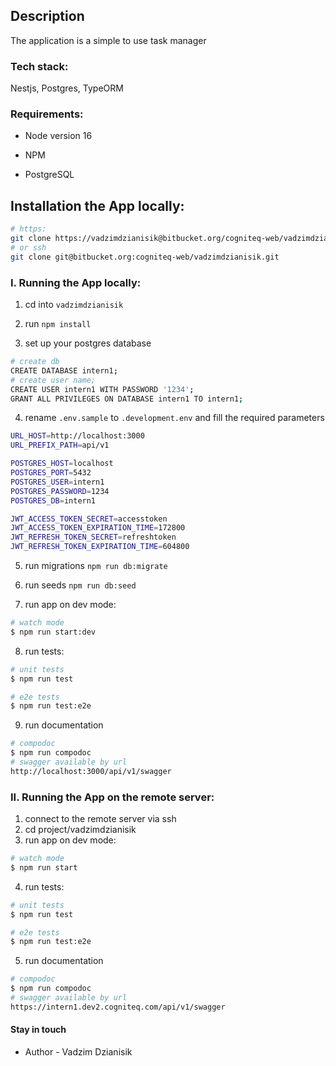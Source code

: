 ## Description

The application is a simple to use task manager

### Tech stack:

Nestjs, Postgres, TypeORM

### Requirements:

- Node version 16

- NPM
- PostgreSQL

## Installation the App locally:

```bash
# https:
git clone https://vadzimdzianisik@bitbucket.org/cogniteq-web/vadzimdzianisik.git
# or ssh
git clone git@bitbucket.org:cogniteq-web/vadzimdzianisik.git
```

### I. Running the App locally:

1. cd into `vadzimdzianisik`

2. run `npm install`

3. set up your postgres database

```bash
# create db
CREATE DATABASE intern1;
# create user name;
CREATE USER intern1 WITH PASSWORD '1234';
GRANT ALL PRIVILEGES ON DATABASE intern1 TO intern1;
```

4. rename `.env.sample` to `.development.env` and fill the required parameters

```bash
URL_HOST=http://localhost:3000
URL_PREFIX_PATH=api/v1

POSTGRES_HOST=localhost
POSTGRES_PORT=5432
POSTGRES_USER=intern1
POSTGRES_PASSWORD=1234
POSTGRES_DB=intern1

JWT_ACCESS_TOKEN_SECRET=accesstoken
JWT_ACCESS_TOKEN_EXPIRATION_TIME=172800
JWT_REFRESH_TOKEN_SECRET=refreshtoken
JWT_REFRESH_TOKEN_EXPIRATION_TIME=604800
```

5. run migrations `npm run db:migrate`

6. run seeds `npm run db:seed`

7. run app on dev mode:

```bash
# watch mode
$ npm run start:dev
```

8. run tests:

```bash
# unit tests
$ npm run test

# e2e tests
$ npm run test:e2e
```

9. run documentation

```bash
# compodoc
$ npm run compodoc
# swagger available by url
http://localhost:3000/api/v1/swagger
```

### II. Running the App on the remote server:

1. connect to the remote server via ssh
2. cd project/vadzimdzianisik
3. run app on dev mode:

```bash
# watch mode
$ npm run start
```

4. run tests:

```bash
# unit tests
$ npm run test

# e2e tests
$ npm run test:e2e
```

5. run documentation

```bash
# compodoc
$ npm run compodoc
# swagger available by url
https://intern1.dev2.cogniteq.com/api/v1/swagger
```

#### Stay in touch

- Author - Vadzim Dzianisik
